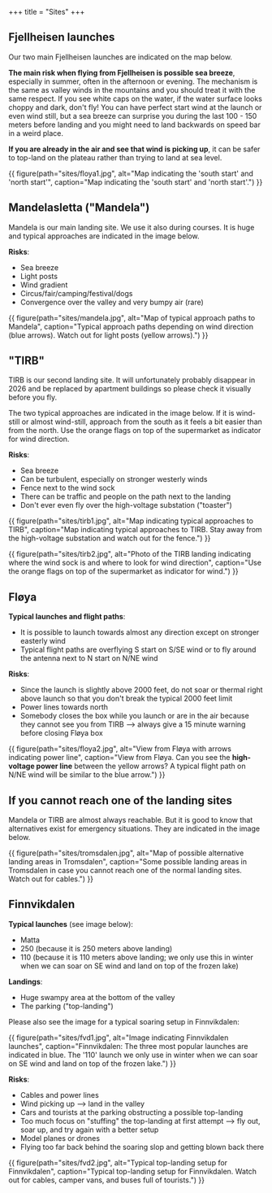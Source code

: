 +++
title = "Sites"
+++


<!-- toc -->


## Fjellheisen launches

Our two main Fjellheisen launches are indicated on the map below.

**The main risk when flying from Fjellheisen is possible sea breeze**,
especially in summer, often in the afternoon or evening. The mechanism is the
same as valley winds in the mountains and you should treat it with the same
respect.  If you see white caps on the water, if the water surface looks choppy
and dark, don't fly! You can have perfect start wind at the launch or even wind
still, but a sea breeze can surprise you during the last 100 - 150 meters
before landing and you might need to land backwards on speed bar in a weird
place.

**If you are already in the air and see that wind is picking up**, it can be
safer to top-land on the plateau rather than trying to land at sea level.

{{ figure(path="sites/floya1.jpg", alt="Map indicating the 'south start' and 'north start'", caption="Map indicating the 'south start' and 'north start'.") }}


## Mandelasletta ("Mandela")

Mandela is our main landing site. We use it also during courses. It is huge and typical approaches are indicated in the image below.

**Risks**:
- Sea breeze
- Light posts
- Wind gradient
- Circus/fair/camping/festival/dogs
- Convergence over the valley and very bumpy air (rare)

{{ figure(path="sites/mandela.jpg", alt="Map of typical approach paths to Mandela", caption="Typical approach paths depending on wind direction (blue arrows). Watch out for light posts (yellow arrows).") }}


## "TIRB"

TIRB is our second landing site. It will unfortunately probably disappear in
2026 and be replaced by apartment buildings so please check it visually before
you fly.

The two typical approaches are indicated in the image below. If it is
wind-still or almost wind-still, approach from the south as it feels a bit
easier than from the north. Use the orange flags on top of the supermarket as
indicator for wind direction.

**Risks**:
- Sea breeze
- Can be turbulent, especially on stronger westerly winds
- Fence next to the wind sock
- There can be traffic and people on the path next to the landing
- Don't ever even fly over the high-voltage substation ("toaster")

{{ figure(path="sites/tirb1.jpg", alt="Map indicating typical approaches to TIRB", caption="Map indicating typical approaches to TIRB. Stay away from the high-voltage substation and watch out for the fence.") }}

{{ figure(path="sites/tirb2.jpg", alt="Photo of the TIRB landing indicating where the wind sock is and where to look for wind direction", caption="Use the orange flags on top of the supermarket as indicator for wind.") }}


## Fløya

**Typical launches and flight paths**:
- It is possible to launch towards almost any direction except on stronger easterly wind
- Typical flight paths are overflying S start on S/SE wind or to fly around the antenna next to N start on N/NE wind

**Risks**:
- Since the launch is slightly above 2000 feet, do not soar or thermal right above launch so that you don't break the typical 2000 feet limit
- Power lines towards north
- Somebody closes the box while you launch or are in the air because they cannot see you from TIRB &xrarr; always give a 15 minute warning before closing Fløya box

{{ figure(path="sites/floya2.jpg", alt="View from Fløya with arrows indicating power line", caption="View from Fløya. Can you see the **high-voltage power line** between the yellow arrows? A typical flight path on N/NE wind will be similar to the blue arrow.") }}


## If you cannot reach one of the landing sites

Mandela or TIRB are almost always reachable. But it is good to know that
alternatives exist for emergency situations. They are indicated in the image
below.

{{ figure(path="sites/tromsdalen.jpg", alt="Map of possible alternative landing areas in Tromsdalen", caption="Some possible landing areas in Tromsdalen in case you cannot reach one of the normal landing sites. Watch out for cables.") }}


## Finnvikdalen

**Typical launches** (see image below):
- Matta
- 250 (because it is 250 meters above landing)
- 110 (because it is 110 meters above landing; we only use this in winter when we can soar on SE wind and land on top of the frozen lake)

**Landings**:
- Huge swampy area at the bottom of the valley
- The parking ("top-landing")

Please also see the image for a typical soaring setup in Finnvikdalen:

{{ figure(path="sites/fvd1.jpg", alt="Image indicating Finnvikdalen launches", caption="Finnvikdalen: The three most popular launches are indicated in blue. The '110' launch we only use in winter when we can soar on SE wind and land on top of the frozen lake.") }}

**Risks**:
- Cables and power lines
- Wind picking up &xrarr; land in the valley
- Cars and tourists at the parking obstructing a possible top-landing
- Too much focus on "stuffing" the top-landing at first attempt &xrarr; fly out, soar up, and try again with a better setup
- Model planes or drones
- Flying too far back behind the soaring slop and getting blown back there

{{ figure(path="sites/fvd2.jpg", alt="Typical top-landing setup for Finnvikdalen", caption="Typical top-landing setup for Finnvikdalen. Watch out for cables, camper vans, and buses full of tourists.") }}
